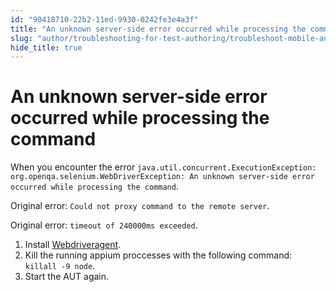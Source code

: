```yaml
---
id: "90418710-22b2-11ed-9930-0242fe3e4a3f"
title: "An unknown server-side error occurred while processing the command"
slug: "author/troubleshooting-for-test-authoring/troubleshoot-mobile-automated-testing/an-unknown-server-side-error-occurred-while-processing-the-command"
hide_title: true
---
```


# <a id="troubleshooting-1698" class="anchor_top_offset"/><a id="ariaid-title1" class="anchor_top_offset"/>An unknown server-side error occurred while processing the command

<section xmlns="http://www.w3.org/1999/xhtml" className="section condition"><p className="p">When you encounter the error <code className="ph codeph">java.util.concurrent.ExecutionException: org.openqa.selenium.WebDriverException: An unknown server-side error occurred while processing the command</code>. </p><p className="p">Original error: <code className="ph codeph">Could not proxy command to the remote server</code>. </p><p className="p">Original error: <code className="ph codeph">timeout of 240000ms exceeded</code>.</p></section> 
<div xmlns="http://www.w3.org/1999/xhtml" className="bodydiv troubleSolution"><section className="section remedy"><ol className="ol steps"><li className="li step"><span className="ph cmd">Install <a className="xref" href="/author/manage-projects/set-up-projects/mobile-testing/ios/mobile-install-webdriveragent-for-real-ios-devices-in-katalon-studio">Webdriveragent</a>.</span></li><li className="li step"><span className="ph cmd">Kill the running appium proccesses with the following command: <code className="ph codeph">killall -9 node</code>.</span></li><li className="li step"><span className="ph cmd">Start the AUT again.</span></li></ol></section></div>
